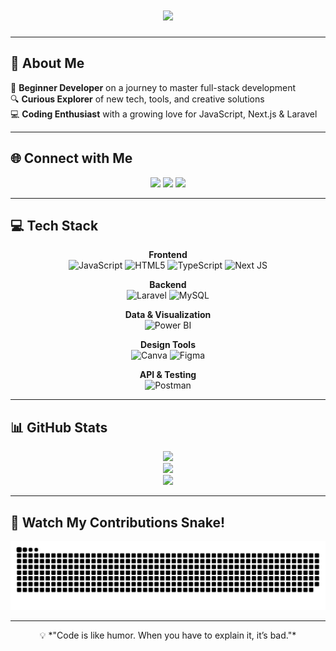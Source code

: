 <!-- Typing Animation -->
<h1 align="center">
  <img src="https://readme-typing-svg.herokuapp.com?font=Fira+Code&size=28&duration=3000&pause=500&color=36BCF7&center=true&vCenter=true&width=500&lines=Hi+there!+👋;I'm+Pryam+Flores;Newbie+Developer;Always+Learning+%26+Exploring;Love+to+Code!+💻">
</h1>

---

<!-- About Me -->
## 💫 About Me
🌱 **Beginner Developer** on a journey to master full-stack development  
🔍 **Curious Explorer** of new tech, tools, and creative solutions  
💻 **Coding Enthusiast** with a growing love for JavaScript, Next.js & Laravel  

---

<!-- Social Links -->
## 🌐 Connect with Me
<p align="center">
  <a href="https://www.facebook.com/pryam.flores"><img src="https://img.shields.io/badge/Facebook-%231877F2.svg?logo=Facebook&logoColor=white&style=for-the-badge" /></a>
  <a href="https://www.linkedin.com/in/pryam-flores-11671331b/"><img src="https://img.shields.io/badge/LinkedIn-%230077B5.svg?logo=linkedin&logoColor=white&style=for-the-badge" /></a>
  <a href="mailto:pryamflores0@gmail.com"><img src="https://img.shields.io/badge/Email-D14836?logo=gmail&logoColor=white&style=for-the-badge" /></a>
</p>

---

<!-- Tech Stack -->
## 💻 Tech Stack
<div align="center">

**Frontend**  
![JavaScript](https://img.shields.io/badge/javascript-%23323330.svg?style=for-the-badge&logo=javascript&logoColor=%23F7DF1E)
![HTML5](https://img.shields.io/badge/html5-%23E34F26.svg?style=for-the-badge&logo=html5&logoColor=white)
![TypeScript](https://img.shields.io/badge/typescript-%23007ACC.svg?style=for-the-badge&logo=typescript&logoColor=white)
![Next JS](https://img.shields.io/badge/Next-black?style=for-the-badge&logo=next.js&logoColor=white)

**Backend**  
![Laravel](https://img.shields.io/badge/laravel-%23FF2D20.svg?style=for-the-badge&logo=laravel&logoColor=white)
![MySQL](https://img.shields.io/badge/mysql-4479A1.svg?style=for-the-badge&logo=mysql&logoColor=white)

**Data & Visualization**  
![Power BI](https://img.shields.io/badge/power_bi-F2C811?style=for-the-badge&logo=powerbi&logoColor=black)

**Design Tools**  
![Canva](https://img.shields.io/badge/Canva-%2300C4CC.svg?style=for-the-badge&logo=Canva&logoColor=white)
![Figma](https://img.shields.io/badge/figma-%23F24E1E.svg?style=for-the-badge&logo=figma&logoColor=white)

**API & Testing**  
![Postman](https://img.shields.io/badge/Postman-FF6C37?style=for-the-badge&logo=postman&logoColor=white)

</div>

---

<!-- GitHub Stats -->
## 📊 GitHub Stats
<div align="center">
  
![](https://nirzak-streak-stats.vercel.app/?user=pryamflores&theme=radical&hide_border=false)  
![](https://github-readme-stats.vercel.app/api?username=pryamflores&theme=radical&hide_border=false&include_all_commits=false&count_private=true)  
![](https://github-readme-stats.vercel.app/api/top-langs/?username=pryamflores&theme=radical&hide_border=false&layout=compact)

</div>

---

<!-- GitHub Snake Animation -->
## 🐍 Watch My Contributions Snake!
<p align="center">
  <img src="https://github.com/Platane/snk/raw/output/github-contribution-grid-snake.svg" alt="snake" />
</p>

---

<!-- Footer -->
<p align="center">
  💡 *"Code is like humor. When you have to explain it, it’s bad."*  
</p>
